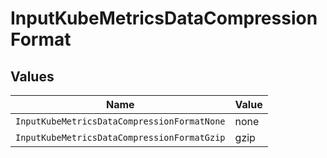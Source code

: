# InputKubeMetricsDataCompressionFormat


## Values

| Name                                        | Value                                       |
| ------------------------------------------- | ------------------------------------------- |
| `InputKubeMetricsDataCompressionFormatNone` | none                                        |
| `InputKubeMetricsDataCompressionFormatGzip` | gzip                                        |